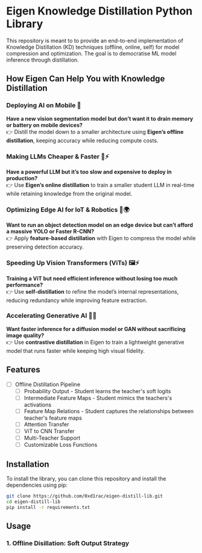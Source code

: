 # Eigen Knowledge Distillation Python Library
This repository is meant to to provide an end-to-end implementation of Knowledge Distillation (KD) techniques (offline, online, self) for model compression and optimization. The goal is to democratise ML model inference through distillation. 

## How Eigen Can Help You with Knowledge Distillation
### Deploying AI on Mobile 📱  
**Have a new vision segmentation model but don’t want it to drain memory or battery on mobile devices?**  
👉 Distill the model down to a smaller architecture using **Eigen’s offline distillation**, keeping accuracy while reducing compute costs.  

### Making LLMs Cheaper & Faster 🧠⚡  
**Have a powerful LLM but it’s too slow and expensive to deploy in production?**  
👉 Use **Eigen’s online distillation** to train a smaller student LLM in real-time while retaining knowledge from the original model.  

### Optimizing Edge AI for IoT & Robotics 🤖🌍  
**Want to run an object detection model on an edge device but can’t afford a massive YOLO or Faster R-CNN?**  
👉 Apply **feature-based distillation** with Eigen to compress the model while preserving detection accuracy.  

### Speeding Up Vision Transformers (ViTs) 🖼️⚡  
**Training a ViT but need efficient inference without losing too much performance?**  
👉 Use **self-distillation** to refine the model’s internal representations, reducing redundancy while improving feature extraction.  

### Accelerating Generative AI 🎨💨  
**Want faster inference for a diffusion model or GAN without sacrificing image quality?**  
👉 Use **contrastive distillation** in Eigen to train a lightweight generative model that runs faster while keeping high visual fidelity.  

## Features 
- [ ] Offline Distillation Pipeline
  - [ ] Probability Output - Student learns the teacher's soft logits 
  - [ ] Intermediate Feature Maps - Student mimics the teachers's activations
  - [ ] Feature Map Relations - Student captures the relationships between teacher's feature maps
  - [ ] Attention Transfer
  - [ ] ViT to CNN Transfer 
  - [ ] Multi-Teacher Support
  - [ ] Customizable Loss Functions

## Installation
To install the library, you can clone this repository and install the dependencies using pip:
```bash
git clone https://github.com/0xd1rac/eigen-distill-lib.git
cd eigen-distill-lib
pip install -r requirements.txt
```

## Usage 
### 1. Offline Disillation: Soft Output Strategy 
```python

```
